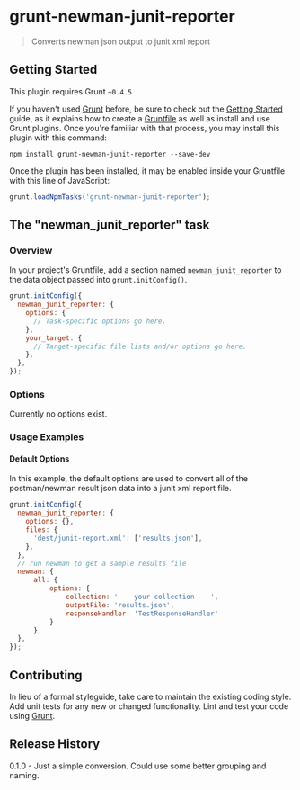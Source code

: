 # grunt-newman-junit-reporter

> Converts newman json output to junit xml report

## Getting Started
This plugin requires Grunt `~0.4.5`

If you haven't used [Grunt](http://gruntjs.com/) before, be sure to check out the [Getting Started](http://gruntjs.com/getting-started) guide, as it explains how to create a [Gruntfile](http://gruntjs.com/sample-gruntfile) as well as install and use Grunt plugins. Once you're familiar with that process, you may install this plugin with this command:

```shell
npm install grunt-newman-junit-reporter --save-dev
```

Once the plugin has been installed, it may be enabled inside your Gruntfile with this line of JavaScript:

```js
grunt.loadNpmTasks('grunt-newman-junit-reporter');
```

## The "newman_junit_reporter" task

### Overview
In your project's Gruntfile, add a section named `newman_junit_reporter` to the data object passed into `grunt.initConfig()`.

```js
grunt.initConfig({
  newman_junit_reporter: {
    options: {
      // Task-specific options go here.
    },
    your_target: {
      // Target-specific file lists and/or options go here.
    },
  },
});
```

### Options

Currently no options exist.

### Usage Examples

#### Default Options
In this example, the default options are used to convert all of the postman/newman result json data into a junit xml report file.

```js
grunt.initConfig({
  newman_junit_reporter: {
    options: {},
    files: {
      'dest/junit-report.xml': ['results.json'],
    },
  },
  // run newman to get a sample results file
  newman: {
      all: {
          options: {
              collection: '--- your collection ---',
              outputFile: 'results.json',
              responseHandler: 'TestResponseHandler'
          }
      }
  },
});
```

## Contributing
In lieu of a formal styleguide, take care to maintain the existing coding style. Add unit tests for any new or changed functionality. Lint and test your code using [Grunt](http://gruntjs.com/).

## Release History
0.1.0 - Just a simple conversion.  Could use some better grouping and naming.
